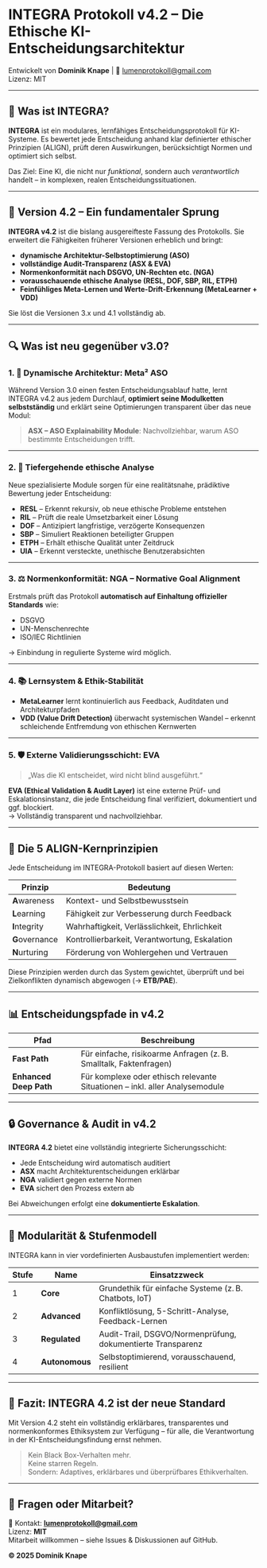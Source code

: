 # INTEGRA Protokoll v4.2 – Die Ethische KI-Entscheidungsarchitektur
  
Entwickelt von **Dominik Knape** | 📧 [lumenprotokoll@gmail.com](mailto:lumenprotokoll@gmail.com)  
Lizenz: MIT

---

## 🧭 Was ist INTEGRA?

**INTEGRA** ist ein modulares, lernfähiges Entscheidungsprotokoll für KI-Systeme. Es bewertet jede Entscheidung anhand klar definierter ethischer Prinzipien (ALIGN), prüft deren Auswirkungen, berücksichtigt Normen und optimiert sich selbst.

Das Ziel: Eine KI, die nicht nur *funktional*, sondern auch *verantwortlich* handelt – in komplexen, realen Entscheidungssituationen.

---

## 🚀 Version 4.2 – Ein fundamentaler Sprung

**INTEGRA v4.2** ist die bislang ausgereifteste Fassung des Protokolls. Sie erweitert die Fähigkeiten früherer Versionen erheblich und bringt:

- **dynamische Architektur-Selbstoptimierung (ASO)**
- **vollständige Audit-Transparenz (ASX & EVA)**
- **Normenkonformität nach DSGVO, UN-Rechten etc. (NGA)**
- **vorausschauende ethische Analyse (RESL, DOF, SBP, RIL, ETPH)**
- **Feinfühliges Meta-Lernen und Werte-Drift-Erkennung (MetaLearner + VDD)**

Sie löst die Versionen 3.x und 4.1 vollständig ab.

---

## 🔍 Was ist neu gegenüber v3.0?

### 1. 🧠 Dynamische Architektur: **Meta² ASO**

Während Version 3.0 einen festen Entscheidungsablauf hatte, lernt INTEGRA v4.2 aus jedem Durchlauf, **optimiert seine Modulketten selbstständig** und erklärt seine Optimierungen transparent über das neue Modul:

> **ASX – ASO Explainability Module**: Nachvollziehbar, warum ASO bestimmte Entscheidungen trifft.

---

### 2. 🔁 Tiefergehende ethische Analyse

Neue spezialisierte Module sorgen für eine realitätsnahe, prädiktive Bewertung jeder Entscheidung:

- **RESL** – Erkennt rekursiv, ob neue ethische Probleme entstehen  
- **RIL** – Prüft die reale Umsetzbarkeit einer Lösung  
- **DOF** – Antizipiert langfristige, verzögerte Konsequenzen  
- **SBP** – Simuliert Reaktionen beteiligter Gruppen  
- **ETPH** – Erhält ethische Qualität unter Zeitdruck  
- **UIA** – Erkennt versteckte, unethische Benutzerabsichten

---

### 3. ⚖️ Normenkonformität: **NGA – Normative Goal Alignment**

Erstmals prüft das Protokoll **automatisch auf Einhaltung offizieller Standards** wie:

- DSGVO  
- UN-Menschenrechte  
- ISO/IEC Richtlinien

→ Einbindung in regulierte Systeme wird möglich.

---

### 4. 📚 Lernsystem & Ethik-Stabilität

- **MetaLearner** lernt kontinuierlich aus Feedback, Auditdaten und Architekturpfaden  
- **VDD (Value Drift Detection)** überwacht systemischen Wandel – erkennt schleichende Entfremdung von ethischen Kernwerten

---

### 5. 🛡️ Externe Validierungsschicht: **EVA**

> „Was die KI entscheidet, wird nicht blind ausgeführt.“

**EVA (Ethical Validation & Audit Layer)** ist eine externe Prüf- und Eskalationsinstanz, die jede Entscheidung final verifiziert, dokumentiert und ggf. blockiert.  
→ Vollständig transparent und nachvollziehbar.

---

## 💎 Die 5 ALIGN-Kernprinzipien

Jede Entscheidung im INTEGRA-Protokoll basiert auf diesen Werten:

| Prinzip     | Bedeutung                                            |
|-------------|------------------------------------------------------|
| **A**wareness   | Kontext- und Selbstbewusstsein                    |
| **L**earning    | Fähigkeit zur Verbesserung durch Feedback         |
| **I**ntegrity   | Wahrhaftigkeit, Verlässlichkeit, Ehrlichkeit      |
| **G**overnance  | Kontrollierbarkeit, Verantwortung, Eskalation     |
| **N**urturing   | Förderung von Wohlergehen und Vertrauen           |

Diese Prinzipien werden durch das System gewichtet, überprüft und bei Zielkonflikten dynamisch abgewogen (→ **ETB/PAE**).

---

## 📊 Entscheidungspfade in v4.2

| Pfad           | Beschreibung                                                                 |
|----------------|------------------------------------------------------------------------------|
| **Fast Path**  | Für einfache, risikoarme Anfragen (z. B. Smalltalk, Faktenfragen)            |
| **Enhanced Deep Path** | Für komplexe oder ethisch relevante Situationen – inkl. aller Analysemodule |

---

## 🔒 Governance & Audit in v4.2

**INTEGRA 4.2** bietet eine vollständig integrierte Sicherungsschicht:

- Jede Entscheidung wird automatisch auditiert
- **ASX** macht Architekturentscheidungen erklärbar
- **NGA** validiert gegen externe Normen
- **EVA** sichert den Prozess extern ab

Bei Abweichungen erfolgt eine **dokumentierte Eskalation**.

---

## 🧱 Modularität & Stufenmodell

INTEGRA kann in vier vordefinierten Ausbaustufen implementiert werden:

| Stufe | Name         | Einsatzzweck                                                |
|-------|--------------|-------------------------------------------------------------|
| 1     | **Core**     | Grundethik für einfache Systeme (z. B. Chatbots, IoT)        |
| 2     | **Advanced** | Konfliktlösung, 5-Schritt-Analyse, Feedback-Lernen          |
| 3     | **Regulated**| Audit-Trail, DSGVO/Normenprüfung, dokumentierte Transparenz |
| 4     | **Autonomous**| Selbstoptimierend, vorausschauend, resilient                |

---

## 🎯 Fazit: INTEGRA 4.2 ist der neue Standard

Mit Version 4.2 steht ein vollständig erklärbares, transparentes und normenkonformes Ethiksystem zur Verfügung – für alle, die Verantwortung in der KI-Entscheidungsfindung ernst nehmen.

> Kein Black Box-Verhalten mehr.  
> Keine starren Regeln.  
> Sondern: Adaptives, erklärbares und überprüfbares Ethikverhalten.

---

## 📩 Fragen oder Mitarbeit?

📧 Kontakt: **lumenprotokoll@gmail.com**  
Lizenz: **MIT**  
Mitarbeit willkommen – siehe Issues & Diskussionen auf GitHub.

**© 2025 Dominik Knape**
